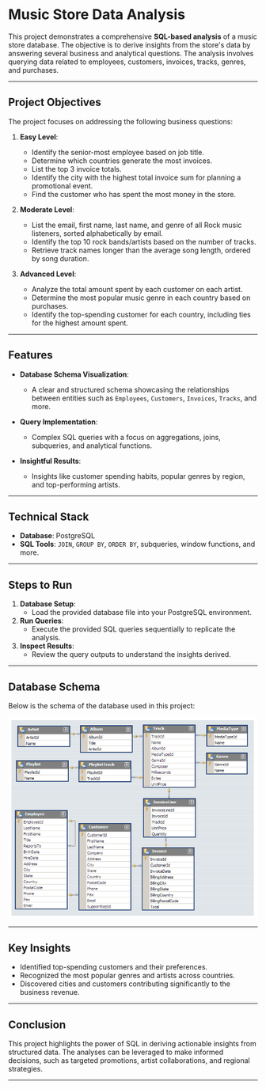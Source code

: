 # **Music Store Data Analysis**

This project demonstrates a comprehensive **SQL-based analysis** of a music store database. The objective is to derive insights from the store's data by answering several business and analytical questions. The analysis involves querying data related to employees, customers, invoices, tracks, genres, and purchases.

---

## **Project Objectives**
The project focuses on addressing the following business questions:
1. **Easy Level**:
   - Identify the senior-most employee based on job title.
   - Determine which countries generate the most invoices.
   - List the top 3 invoice totals.
   - Identify the city with the highest total invoice sum for planning a promotional event.
   - Find the customer who has spent the most money in the store.

2. **Moderate Level**:
   - List the email, first name, last name, and genre of all Rock music listeners, sorted alphabetically by email.
   - Identify the top 10 rock bands/artists based on the number of tracks.
   - Retrieve track names longer than the average song length, ordered by song duration.

3. **Advanced Level**:
   - Analyze the total amount spent by each customer on each artist.
   - Determine the most popular music genre in each country based on purchases.
   - Identify the top-spending customer for each country, including ties for the highest amount spent.

---

## **Features**
- **Database Schema Visualization**:
   - A clear and structured schema showcasing the relationships between entities such as `Employees`, `Customers`, `Invoices`, `Tracks`, and more.
   
- **Query Implementation**:
   - Complex SQL queries with a focus on aggregations, joins, subqueries, and analytical functions.

- **Insightful Results**:
   - Insights like customer spending habits, popular genres by region, and top-performing artists.

---

## **Technical Stack**
- **Database**: PostgreSQL
- **SQL Tools**: `JOIN`, `GROUP BY`, `ORDER BY`, subqueries, window functions, and more.

---

## **Steps to Run**
1. **Database Setup**:
   - Load the provided database file into your PostgreSQL environment.
2. **Run Queries**:
   - Execute the provided SQL queries sequentially to replicate the analysis.
3. **Inspect Results**:
   - Review the query outputs to understand the insights derived.

---

## **Database Schema**

Below is the schema of the database used in this project:

![Database Schema](https://github.com/RishabhInsights/MusicStoreDataAnalysis-SQL-Project/blob/main/MusicStoreDataAnalysis/MusicDatabaseSchema.png)

---

## **Key Insights**
- Identified top-spending customers and their preferences.
- Recognized the most popular genres and artists across countries.
- Discovered cities and customers contributing significantly to the business revenue.

---

## **Conclusion**
This project highlights the power of SQL in deriving actionable insights from structured data. The analyses can be leveraged to make informed decisions, such as targeted promotions, artist collaborations, and regional strategies.

---


